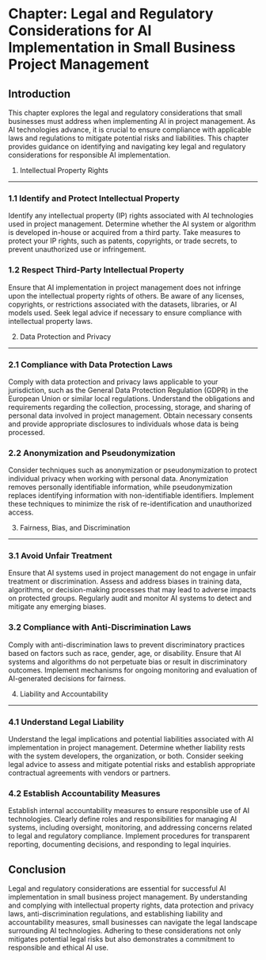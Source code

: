 Chapter: Legal and Regulatory Considerations for AI Implementation in Small Business Project Management
=======================================================================================================

Introduction
------------

This chapter explores the legal and regulatory considerations that small businesses must address when implementing AI in project management. As AI technologies advance, it is crucial to ensure compliance with applicable laws and regulations to mitigate potential risks and liabilities. This chapter provides guidance on identifying and navigating key legal and regulatory considerations for responsible AI implementation.

1. Intellectual Property Rights
-------------------------------

### 1.1 Identify and Protect Intellectual Property

Identify any intellectual property (IP) rights associated with AI technologies used in project management. Determine whether the AI system or algorithm is developed in-house or acquired from a third party. Take measures to protect your IP rights, such as patents, copyrights, or trade secrets, to prevent unauthorized use or infringement.

### 1.2 Respect Third-Party Intellectual Property

Ensure that AI implementation in project management does not infringe upon the intellectual property rights of others. Be aware of any licenses, copyrights, or restrictions associated with the datasets, libraries, or AI models used. Seek legal advice if necessary to ensure compliance with intellectual property laws.

2. Data Protection and Privacy
------------------------------

### 2.1 Compliance with Data Protection Laws

Comply with data protection and privacy laws applicable to your jurisdiction, such as the General Data Protection Regulation (GDPR) in the European Union or similar local regulations. Understand the obligations and requirements regarding the collection, processing, storage, and sharing of personal data involved in project management. Obtain necessary consents and provide appropriate disclosures to individuals whose data is being processed.

### 2.2 Anonymization and Pseudonymization

Consider techniques such as anonymization or pseudonymization to protect individual privacy when working with personal data. Anonymization removes personally identifiable information, while pseudonymization replaces identifying information with non-identifiable identifiers. Implement these techniques to minimize the risk of re-identification and unauthorized access.

3. Fairness, Bias, and Discrimination
-------------------------------------

### 3.1 Avoid Unfair Treatment

Ensure that AI systems used in project management do not engage in unfair treatment or discrimination. Assess and address biases in training data, algorithms, or decision-making processes that may lead to adverse impacts on protected groups. Regularly audit and monitor AI systems to detect and mitigate any emerging biases.

### 3.2 Compliance with Anti-Discrimination Laws

Comply with anti-discrimination laws to prevent discriminatory practices based on factors such as race, gender, age, or disability. Ensure that AI systems and algorithms do not perpetuate bias or result in discriminatory outcomes. Implement mechanisms for ongoing monitoring and evaluation of AI-generated decisions for fairness.

4. Liability and Accountability
-------------------------------

### 4.1 Understand Legal Liability

Understand the legal implications and potential liabilities associated with AI implementation in project management. Determine whether liability rests with the system developers, the organization, or both. Consider seeking legal advice to assess and mitigate potential risks and establish appropriate contractual agreements with vendors or partners.

### 4.2 Establish Accountability Measures

Establish internal accountability measures to ensure responsible use of AI technologies. Clearly define roles and responsibilities for managing AI systems, including oversight, monitoring, and addressing concerns related to legal and regulatory compliance. Implement procedures for transparent reporting, documenting decisions, and responding to legal inquiries.

Conclusion
----------

Legal and regulatory considerations are essential for successful AI implementation in small business project management. By understanding and complying with intellectual property rights, data protection and privacy laws, anti-discrimination regulations, and establishing liability and accountability measures, small businesses can navigate the legal landscape surrounding AI technologies. Adhering to these considerations not only mitigates potential legal risks but also demonstrates a commitment to responsible and ethical AI use.
